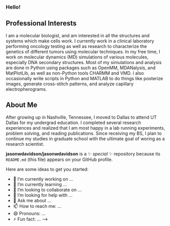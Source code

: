 ### Hello!
## Professional Interests
I am a molecular biologist, and am interested in all the structures and systems which make cells work. I currently work in a clinical laboratory performing oncology testing as well as research to characterize the genetics of different tumors using molecular techniques. In my free time, I work on molecular dynamics (MD) simulations of various molecules, especially DNA secondary structures. Most of my simulations and analysis are done in Python using packages such as OpenMM, MDANalysis, and MatPlotLib, as well as non-Python tools CHARMM and VMD. I also occasionally write scripts in Python and MATLAB to do things like posterize images, generate cross-stitch patterns, and analyze capillary electropherograms.
## About Me
After growing up in Nashville, Tennessee, I moved to Dallas to attend UT Dallas for my undergrad education. I completed several research experiences and realized that I am most happy in a lab running experiments, problem solving, and reading publications. Since receiving my BS, I plan to continue my studies in graduate school with the ultimate goal of woring as a research scientist. 

**jasonwdavidson/jasonwdavidson** is a ✨ _special_ ✨ repository because its `README.md` (this file) appears on your GitHub profile.

Here are some ideas to get you started:

- 🔭 I’m currently working on ...
- 🌱 I’m currently learning ...
- 👯 I’m looking to collaborate on ...
- 🤔 I’m looking for help with ...
- 💬 Ask me about ...
- 📫 How to reach me: ...
- 😄 Pronouns: ...
- ⚡ Fun fact: ...
-->
